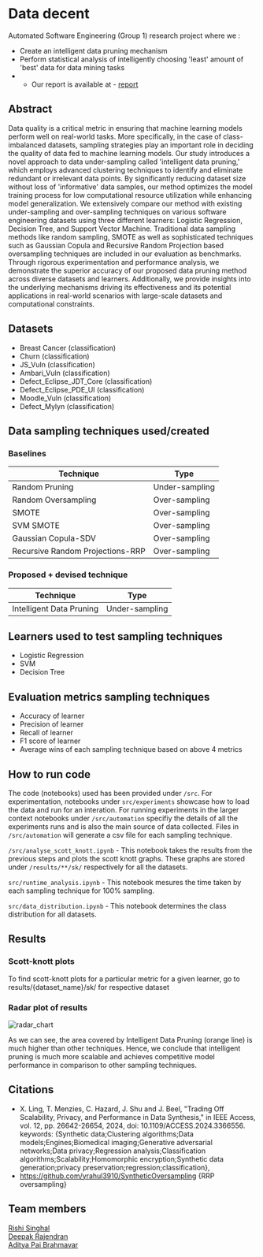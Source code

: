 # Data decent
Automated Software Engineering (Group 1) research project where we :
* Create an intelligent data pruning mechanism
* Perform statistical analysis of intelligently choosing 'least' amount of 'best' data  for data mining tasks
* * Our report is available at - [report](https://github.com/adipai/data-decent/blob/main/Few%20Informative%20Data%20Samples%20are%20Good%20Enough%20Introducing%20Intelligent%20Data%20Pruning.pdf)

## Abstract
Data quality is a critical metric in ensuring that machine learning models perform well on real-world tasks. More specifically, in the case of class-imbalanced datasets, sampling strategies play an important role in deciding the quality of data fed to machine learning models. Our study introduces a novel approach to data under-sampling called 'intelligent data pruning,' which employs advanced clustering techniques to identify and eliminate redundant or irrelevant data points. By significantly reducing dataset size without loss of 'informative' data samples, our method optimizes the model training process for low computational resource utilization while enhancing model generalization. We extensively compare our method with existing under-sampling and over-sampling techniques on various software engineering datasets using three different learners: Logistic Regression, Decision Tree, and Support Vector Machine. Traditional data sampling methods like random sampling, SMOTE as well as sophisticated techniques such as Gaussian Copula and Recursive Random Projection based oversampling techniques are included in our evaluation as benchmarks. Through rigorous experimentation and performance analysis, we demonstrate the superior accuracy of our proposed data pruning method across diverse datasets and learners. Additionally, we provide insights into the underlying mechanisms driving its effectiveness and its potential applications in real-world scenarios with large-scale datasets and computational constraints. 

## Datasets
- Breast Cancer (classification)
- Churn (classification)
- JS_Vuln (classification)
- Ambari_Vuln (classification)
- Defect_Eclipse_JDT_Core (classification)
- Defect_Eclipse_PDE_UI (classification)
- Moodle_Vuln (classification)
- Defect_Mylyn (classification)

## Data sampling techniques used/created
### Baselines
| Technique                          | Type            |
|------------------------------------|-----------------|
| Random Pruning    | Under-sampling  |
| Random Oversampling | Over-sampling   |
| SMOTE               | Over-sampling   |
| SVM SMOTE           | Over-sampling   |
| Gaussian Copula-SDV | Over-sampling   |
| Recursive Random Projections-RRP | Over-sampling|

### Proposed + devised technique 
| Technique                      | Type           |
|--------------------------------|----------------|
| Intelligent Data Pruning  | Under-sampling |

  
## Learners used to test sampling techniques
- Logistic Regression
- SVM
- Decision Tree

## Evaluation metrics sampling techniques
- Accuracy of learner
- Precision of learner
- Recall of learner
- F1 score of learner
- Average wins of each sampling technique based on above 4 metrics

## How to run code
The code (notebooks) used has been provided under `/src`. For experimentation, notebooks under `src/experiments` showcase how to load the data and run for an interation. For running experiments in the larger context notebooks under `/src/automation` specifiy the details of all the experiments runs and is also the main source of data collected. Files in `/src/automation` will generate a csv file for each sampling technique.

`/src/analyse_scott_knott.ipynb` - This notebook takes the results from the previous steps and plots the scott knott graphs. These graphs are stored under `/results/**/sk/` respectively for all the datasets.

`src/runtime_analysis.ipynb` - This notebook mesures the time taken by each sampling technique for 100% sampling.

`src/data_distribution.ipynb` - This notebook determines the class distribution for all datasets.

## Results

### Scott-knott plots
To find scott-knott plots for a particular metric for a given learner, go to results/{dataset_name}/sk/ for respective dataset 

### Radar plot of results
![radar_chart](https://github.com/adipai/data-decent/assets/22258487/1446cad5-3fba-4263-94d2-5ad015bdb1d9)

As we can see, the area covered by Intelligent Data Pruning (orange line) is much higher than other techniques. Hence, we conclude that intelligent pruning is much more scalable and achieves competitive model performance in comparison to other sampling techniques.

## Citations
* X. Ling, T. Menzies, C. Hazard, J. Shu and J. Beel, "Trading Off Scalability, Privacy, and Performance in Data Synthesis," in IEEE Access, vol. 12, pp. 26642-26654, 2024, doi: 10.1109/ACCESS.2024.3366556.
keywords: {Synthetic data;Clustering algorithms;Data models;Engines;Biomedical imaging;Generative adversarial networks;Data privacy;Regression analysis;Classification algorithms;Scalability;Homomorphic encryption;Synthetic data generation;privacy preservation;regression;classification},
* https://github.com/yrahul3910/SyntheticOversampling {RRP oversampling}

## Team members
[Rishi Singhal](https://www.linkedin.com/in/rishi-singhal1101/)<br/>
[Deepak Rajendran](https://www.linkedin.com/in/deepr41)<br/>
[Aditya Pai Brahmavar](https://www.linkedin.com/in/adityapai16/)<br/>
